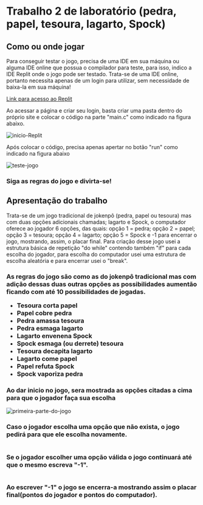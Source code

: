 <h1>Trabalho 2 de laboratório (pedra, papel, tesoura, lagarto, Spock)</h1>

<div id="comojogar">
<h2>Como ou onde jogar</h2>
        
<p>Para conseguir testar o jogo, precisa de uma IDE em sua máquina ou alguma IDE online que possua o compilador para teste, para isso, indico a IDE Replit onde o jogo pode ser testado. Trata-se de uma IDE online, portanto necessita apenas de um login para utilizar, sem necessidade de baixa-la em sua máquina!</p>

<a href="https://replit.com"> Link para acesso ao Replit</a>
        
<p>Ao acessar a página e criar seu login, basta criar uma pasta dentro do próprio site e colocar o código na parte "main.c" como indicado na figura abaixo.</p>
<img src="https://user-images.githubusercontent.com/105748926/196815892-17476866-e97b-490d-ba4e-664d696ca52c.png" alt="inicio-Replit">

<p>Após colocar o código, precisa apenas apertar no botão "run" como indicado na figura abaixo</p>
<img src="https://user-images.githubusercontent.com/105748926/196815896-73aeebbd-b58d-4bc2-be9a-51e459bb7674.png" alt="teste-jogo">

<h3>Siga as regras do jogo e divirta-se!</h3>
</div>

<div id="apresentacao">
        <h2>Apresentação do trabalho</h2>
        <p>Trata-se de um jogo tradicional de jokenpô (pedra, papel ou tesoura) mas com duas opções adicionais chamadas; lagarto e Spock, o computador oferece ao jogador 6 opções, das quais: opção 1 = pedra; opção 2 = papel; opção 3 = tesoura; opção 4 = lagarto; opção 5 = Spock e -1 para encerrar o jogo, mostrando, assim, o placar final. Para criação desse jogo usei a estrutura básica de repetição "do while" contendo também "if" para cada escolha do jogador, para escolha do computador usei uma estrutura de escolha aleatória e para encerrar usei o "break".</p>
        <h3>As regras do jogo são como as do jokenpô tradicional mas com adição dessas duas outras opções as possibilidades aumentão ficando com até 10 possibilidades de jogadas.<h3\>
        <ul>
        <li>Tesoura corta papel<li\>
        <li>Papel cobre pedra<li\>
        <li>Pedra amassa tesoura<li\>
        <li>Pedra esmaga lagarto<li\>
        <li>Lagarto envenena Spock<li\>
        <li>Spock esmaga (ou derrete) tesoura<li\>
        <li>Tesoura decapita lagarto<li\>
        <li>Lagarto come papel<li\>
        <li>Papel refuta Spock<li\>
        <li>Spock vaporiza pedra<li\>
        <ul\>
        
</div>

<div id="demonstracao">

<h3>Ao dar inicio no jogo, sera mostrada as opções citadas a cima para que o jogador faça sua escolha</h3>
<img src="https://user-images.githubusercontent.com/105748926/196825842-afdd2741-d569-48eb-add7-8994d6e6fc7b.png" alt="primeira-parte-do-jogo">

<h3>Caso o jogador escolha uma opção que não exista, o jogo pedirá para que ele escolha novamente.</h3>
<img src="https://user-images.githubusercontent.com/105748926/196825839-592ef393-1f27-4c9f-82e8-bedbdbfe6341.png" alt="">
        
<h3>Se o jogador escolher uma opção válida o jogo continuará até que o mesmo escreva "-1".</h3>
<img src="https://user-images.githubusercontent.com/105748926/196825845-c3d97e9a-6dd9-40ce-ace8-14e116579249.png" alt="">
        
<h3>Ao escrever "-1" o jogo se encerra-a mostrando assim o placar final(pontos do jogador e pontos do computador).</h3>
<img src="https://user-images.githubusercontent.com/105748926/196825846-4634f78b-4b40-4087-8076-51845c0969ee.png" alt="">

</div>
